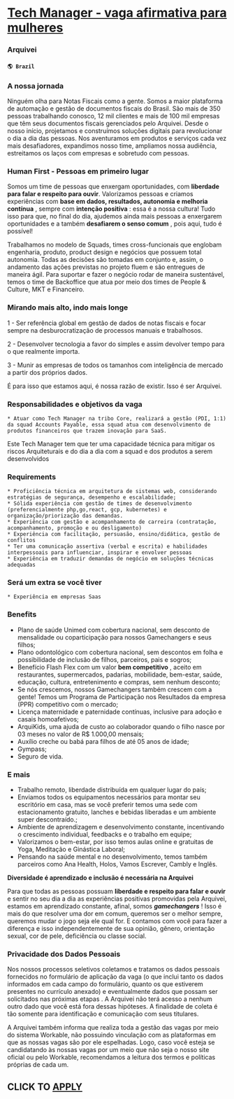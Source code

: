 # [Tech Manager - vaga afirmativa para mulheres](https://www.remotewlb.com/apply/tech-manager-vaga-afirmativa-para-mulheres)  
### Arquivei  
#### `🌎 Brazil`  

### A nossa jornada

Ninguém olha para Notas Fiscais como a gente. Somos a maior plataforma de automação e gestão de documentos fiscais do Brasil. São mais de 350 pessoas trabalhando conosco, 12 mil clientes e mais de 100 mil empresas que têm seus documentos fiscais gerenciados pelo Arquivei. Desde o nosso início, projetamos e construímos soluções digitais para revolucionar o dia a dia das pessoas. Nos aventuramos em produtos e serviços cada vez mais desafiadores, expandimos nosso time, ampliamos nossa audiência, estreitamos os laços com empresas e sobretudo com pessoas.

### Human First - Pessoas em primeiro lugar

Somos um time de pessoas que enxergam oportunidades, com **liberdade para falar e respeito para ouvir**. Valorizamos pessoas e criamos experiências com **base em dados, resultados, autonomia e melhoria contínua** , sempre com **intenção positiva** : essa é a nossa cultura! Tudo isso para que, no final do dia, ajudemos ainda mais pessoas a enxergarem oportunidades e a também **desafiarem o senso comum** , pois aqui, tudo é possível!

Trabalhamos no modelo de Squads, times cross-funcionais que englobam engenharia, produto, product design e negócios que possuem total autonomia. Todas as decisões são tomadas em conjunto e, assim, o andamento das ações previstas no projeto fluem e são entregues de maneira ágil. Para suportar e fazer o negócio rodar de maneira sustentável, temos o time de Backoffice que atua por meio dos times de People & Culture, MKT e Financeiro.

### Mirando mais alto, indo mais longe

1 - Ser referência global em gestão de dados de notas fiscais e focar sempre na desburocratização de processos manuais e trabalhosos.

2 - Desenvolver tecnologia a favor do simples e assim devolver tempo para o que realmente importa.

3 - Munir as empresas de todos os tamanhos com inteligência de mercado a partir dos próprios dados.

É para isso que estamos aqui, é nossa razão de existir. Isso é ser Arquivei.

### Responsabilidades e objetivos da vaga

    * Atuar como Tech Manager na tribo Core, realizará a gestão (PDI, 1:1) da squad Accounts Payable, essa squad atua com desenvolvimento de produtos financeiros que trazem inovação para SaaS.  
Este Tech Manager tem que ter uma capacidade técnica para mitigar os riscos Arquiteturais e do dia a dia com a squad e dos produtos a serem desenvolvidos

### Requirements

    * Proficiência técnica em arquitetura de sistemas web, considerando estratégias de segurança, desempenho e escalabilidade;
    * Sólida experiência com gestão de times de desenvolvimento (preferencialmente php,go,react, gcp, kubernetes) e organização/priorização das demandas.
    * Experiência com gestão e acompanhamento de carreira (contratação, acompanhamento, promoção e ou desligamento)
    * Experiência com facilitação, persuasão, ensino/didática, gestão de conflitos
    * Ter uma comunicação assertiva (verbal e escrita) e habilidades interpessoais para influenciar, inspirar e envolver pessoas
    * Experiência em traduzir demandas de negócio em soluções técnicas adequadas

### Será um extra se você tiver

    * Experiência em empresas Saas

### Benefits

  * Plano de saúde Unimed com cobertura nacional, sem desconto de mensalidade ou coparticipação para nossos Gamechangers e seus filhos;
  * Plano odontológico com cobertura nacional, sem descontos em folha e possibilidade de inclusão de filhos, parceiros, pais e sogros;
  * Benefício Flash Flex com um valor **bem competitivo** , aceito em restaurantes, supermercados, padarias, mobilidade, bem-estar, saúde, educação, cultura, entretenimento e compras, sem nenhum desconto;
  * Se nós crescemos, nossos Gamechangers também crescem com a gente! Temos um Programa de Participação nos Resultados da empresa (PPR) competitivo com o mercado;
  * Licença maternidade e paternidade contínuas, inclusive para adoção e casais homoafetivos;
  * ArquiKids, uma ajuda de custo ao colaborador quando o filho nasce por 03 meses no valor de R$ 1.000,00 mensais;
  * Auxílio creche ou babá para filhos de até 05 anos de idade;
  * Gympass;
  * Seguro de vida.

### E mais

  * Trabalho remoto, liberdade distribuída em qualquer lugar do país;
  * Enviamos todos os equipamentos necessários para montar seu escritório em casa, mas se você preferir temos uma sede com estacionamento gratuito, lanches e bebidas liberadas e um ambiente super descontraído.;
  * Ambiente de aprendizagem e desenvolvimento constante, incentivando o crescimento individual, feedbacks e o trabalho em equipe;
  * Valorizamos o bem-estar, por isso temos aulas online e gratuitas de Yoga, Meditação e Ginástica Laboral;
  * Pensando na saúde mental e no desenvolvimento, temos também parceiros como Ana Health, Holos, Vamos Escrever, Cambly e Inglês.  

 **Diversidade é aprendizado e inclusão é necessária na Arquivei**

Para que todas as pessoas possuam **liberdade e respeito para falar e ouvir** e sentir no seu dia a dia as experiências positivas promovidas pela Arquivei, estamos em aprendizado constante, afinal, somos _**gamechangers**_ ! Isso é mais do que resolver uma dor em comum, queremos ser o melhor sempre, queremos mudar o jogo seja ele qual for. E contamos com você para fazer a diferença e isso independentemente de sua opinião, gênero, orientação sexual, cor de pele, deficiência ou classe social.

### Privacidade dos Dados Pessoais

Nos nossos processos seletivos coletamos e tratamos os dados pessoais fornecidos no formulário de aplicação da vaga (o que inclui tanto os dados informados em cada campo do formulário, quanto os que estiverem presentes no currículo anexado) e eventualmente dados que possam ser solicitados nas próximas etapas . A Arquivei não terá acesso a nenhum outro dado que você está fora dessas hipóteses. A finalidade de coleta é tão somente para identificação e comunicação com seus titulares.

A Arquivei também informa que realiza toda a gestão das vagas por meio do sistema Workable, não possuindo vinculação com as plataformas em que as nossas vagas são por ele espelhadas. Logo, caso você esteja se candidatando às nossas vagas por um meio que não seja o nosso site oficial ou pelo Workable, recomendamos a leitura dos termos e políticas próprias de cada um.

  
## CLICK TO [APPLY](https://www.remotewlb.com/apply/tech-manager-vaga-afirmativa-para-mulheres)

